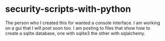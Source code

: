 # security-scripts-with-python

The person who I created this for wanted a console interface. I am working on a gui that I will post soon too. I am posting to files that show how to create a sqlite database, one with sqlite3 the other with sqlalchemy. 
